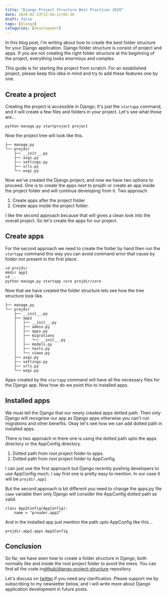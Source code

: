 ```yaml
---
title: "Django Project Structure Best Practices 2020"
date: 2020-02-23T12:56:11+05:30
draft: false
tags: [django]
categories: [development]
---
```


In this blog post, I'm writing about how to create the best folder structure for your Django application.  Django folder structure is consist of project and apps. If you are not creating the right folder structure at the beginning of the project, everything looks enormous and complex.

This guide is for starting the project from scratch. For an established project, please keep this idea in mind and try to add these features one by one.

## Create a project
Creating the project is accessible in Django; It's just the `startapp` command, and it will create a few files and folders in your project. Let's see what those are…

    python manage.py startproject project

Now the project tree will look like this. 

```
├── manage.py
└── projdir
    ├── __init__.py
    ├── asgi.py
    ├── settings.py
    ├── urls.py
    └── wsgi.py
```


Now we've created the Django project, and now we have two options to proceed. One is to create the apps next to projdir or create an app inside the project folder and will continue developing from it.
Two approach

1. Create apps after the project folder
2. Create apps inside the project folder.

I like the second approach because that will gives a clean look into the overall project. So let's create the apps for our project.

## Create apps
For the second approach we need to create the folder by hand then run the `startapp` command this way you can avoid command error that cause by folder not present in the first place. 

```
cd projdir
mkdir app1
cd ..
python manage.py startapp core projdir/core
```

Now that we have created the folder structure lets see how the tree structure look like.
```
├── manage.py
└── projdir
    ├── __init__.py
    ├── app1
    │   ├── __init__.py
    │   ├── admin.py
    │   ├── apps.py
    │   ├── migrations
    │   │   └── __init__.py
    │   ├── models.py
    │   ├── tests.py
    │   └── views.py
    ├── asgi.py
    ├── settings.py
    ├── urls.py
    └── wsgi.py
```

Apps created by the `startapp` command will have all the necessary files for the Django app. Now how do we point this to installed apps. 

## Installed apps
We must tell the Django that our newly created apps dotted path.  Then only Django will recognise our app as Django apps otherwise you can't run migrations and other benefits. Okay let's see how we can add dotted path in installed apps. 

There is two approach in there one is using the dotted path upto the apps directory or the AppConfig directory.
1. Dotted path from root project folder to apps.
2. Dotted path from root project folder to AppConfig. 

I can just use the first approach but Django recently pushing developers to use AppConfig much. I say first one is pretty easy to mention. In our case it will be `projdir.app1`

But the second approach is bit different you need to change the apps.py file `name` variable then only Django will consider the AppConfig dotted path as valid.

```
class App2Config(AppConfig):
	name = "prouder.app2"
```

And in the installed app just mention the path upto AppConfig like this...

    projdir.app2.apps.App2Config

## Conclusion
So far, we have seen how to create a folder structure in Django, both normally like and inside the root project folder to avoid the mess. You can find all the code in[github/django-project-structure](https://github.com/rajasimon/django-project-structure) repository.

Let's discuss on [twitter](https://twitter.com/rajasimon) if you need any clarification. Please support me by subscribing to my newsletter below, and I will write more about Django application development in future posts.